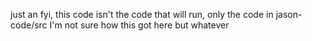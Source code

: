 just an fyi, this code isn't the code that will run, only the code in jason-code/src
I'm not sure how this got here but whatever
